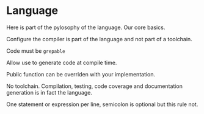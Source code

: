 # Language

Here is part of the pylosophy of the language.
Our core basics.

Configure the compiler is part of the language and not part of a toolchain.

Code must be `grepable`

Allow use to generate code at compile time.

Public function can be overriden with your implementation.

No toolchain. Compilation, testing, code coverage and documentation generation
is in fact the language.

One statement or expression per line, semicolon is optional but this rule not.

<!--

`grepable`: This is a property of source code, it means that most of the
language statements should be easily located by a keyword or regex.
A good example is `cast` and `unsafe_cast`.

Two step macro system, before types and after types. This allows to generate
most of the structures of the language natively and keep the core to it's minimal.

Types as first class part of the language.
Types can be accessed by programs at runtime and compile time.

Code generation. The language is able to generate as part of the macro system
second step. That allow to use types to generate code. The compiler does some
magic for functions like `to_string`.

CamelCase and snake_case are the same. This is controversial, but people like to
write code in many ways, let them, we will handle the hard parts.

-->
